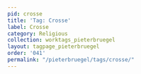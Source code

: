 ```yaml
---
pid: crosse
title: 'Tag: Crosse'
label: Crosse
category: Religious
collection: worktags_pieterbruegel
layout: tagpage_pieterbruegel
order: '041'
permalink: "/pieterbruegel/tags/crosse/"
---
```

